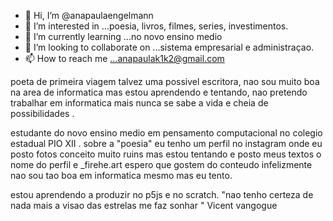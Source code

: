 - 👋 Hi, I’m @anapaulaengelmann
- 👀 I’m interested in ...poesia, livros, filmes, series, investimentos.
- 🌱 I’m currently learning ...no novo ensino medio 
- 💞️ I’m looking to collaborate on ...sistema empresarial e administraçao.
- 📫 How to reach me ...anapaulak1k2@gmail.com

<!---
anapaulaengelmann/anapaulaengelmann is a ✨ special ✨ repository because its `README.md` (this file) appears on your GitHub profile.
You can click the Preview link to take a look at your changes.
--->
poeta de primeira viagem talvez uma possivel escritora, nao sou muito boa na area de informatica mas estou aprendendo e tentando, 
nao pretendo trabalhar em informatica mais nunca se sabe a vida e cheia de possibilidades .

estudante do novo ensino medio em pensamento computacional no colegio estadual PIO XII .
sobre a "poesia"  eu tenho um perfil no instagram onde eu posto fotos conceito muito ruins mas estou tentando e posto meus textos o nome do perfil e 
_firehe.art    espero que gostem do conteudo infelizmente nao sou tao boa em informatica mesmo mas eu tento.

estou aprendendo a produzir no p5js e no scratch.
"nao tenho certeza de nada mais a visao das estrelas me faz sonhar "
Vicent vangogue

